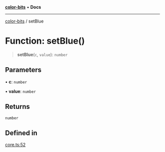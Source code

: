 [**color-bits**](../README.md) • **Docs**

***

[color-bits](../README.md) / setBlue

# Function: setBlue()

> **setBlue**(`c`, `value`): `number`

## Parameters

• **c**: `number`

• **value**: `number`

## Returns

`number`

## Defined in

[core.ts:52](https://github.com/romgrk/color-bits/blob/e6e18569fa37645f22dd4f4c831dece10d0dd00b/src/core.ts#L52)
